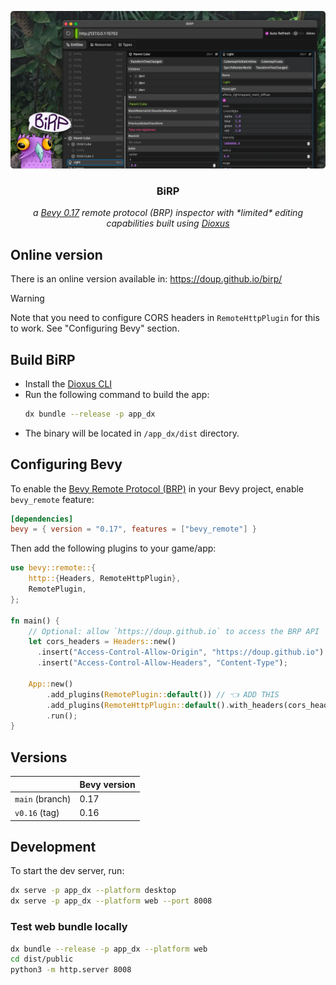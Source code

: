 ![](docs/hero.webp)

<div align="center">
  <h3 align="center">BiRP</h3>
  <p align="center"><em>a <a href="https://bevy.org" target="_blank">Bevy 0.17</a> remote protocol (BRP) inspector with *limited* editing capabilities built using <a href="https://dioxuslabs.com" target="_blank">Dioxus</a></em></p>
</div>

## Online version

There is an online version available in:
https://doup.github.io/birp/

> [!WARNING]  
> Note that you need to configure CORS headers in `RemoteHttpPlugin` for this to work.
> See "Configuring Bevy" section.

## Build BiRP

- Install the [Dioxus CLI](https://dioxuslabs.com/learn/0.6/getting_started/#install-the-dioxus-cli)
- Run the following command to build the app:
  ```sh
  dx bundle --release -p app_dx
  ```
- The binary will be located in `/app_dx/dist` directory.

## Configuring Bevy

To enable the [Bevy Remote Protocol (BRP)](https://github.com/bevyengine/bevy/blob/main/examples/remote/server.rs) in your Bevy project, enable `bevy_remote` feature:

```toml
[dependencies]
bevy = { version = "0.17", features = ["bevy_remote"] }
```

Then add the following plugins to your game/app:

```rs
use bevy::remote::{
    http::{Headers, RemoteHttpPlugin},
    RemotePlugin,
};

fn main() {
    // Optional: allow `https://doup.github.io` to access the BRP API
    let cors_headers = Headers::new()
      .insert("Access-Control-Allow-Origin", "https://doup.github.io")
      .insert("Access-Control-Allow-Headers", "Content-Type");

    App::new()
        .add_plugins(RemotePlugin::default()) // 👈 ADD THIS
        .add_plugins(RemoteHttpPlugin::default().with_headers(cors_headers)) // 👈 ADD THIS
        .run();
}
```

## Versions

|                 | Bevy version |
| --------------- | ------------ |
| `main` (branch) | 0.17         |
| `v0.16` (tag)   | 0.16         |

## Development

To start the dev server, run:

```sh
dx serve -p app_dx --platform desktop
dx serve -p app_dx --platform web --port 8008
```

### Test web bundle locally

```sh
dx bundle --release -p app_dx --platform web
cd dist/public
python3 -m http.server 8008
```

